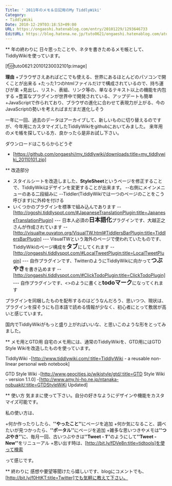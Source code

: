 ```yaml
---
Title: ' 2011年のメモ＆日記用のMy TiddlyWiki'
Category:
- TiddlyWiki
Date: 2010-12-29T03:18:53+09:00
URL: https://ongaeshi.hatenablog.com/entry/20101229/1293646733
EditURL: https://blog.hatena.ne.jp/tuto0621/ongaeshi.hatenablog.com/atom/entry/6435922169449192909
---
```


** 年の終わりに
日々思ったことや、ネタを書きためるメモ帳として、TiddlyWikiを使っています。

[f:id:tuto0621:20101230032101p:image]

<span style="font-weight:bold;">理由</span>
+ブラウザさえあればどこでも使える、世界にあるほとんどのパソコンで開くことが出来る
+たった1つのhtmlファイルだけで構成されているので、持ち運びが楽
+見出し、リスト、表組、リンク等の、単なるテキスト以上の機能を内包する
+豊富なプラグインが世界中で開発されている、アップデートも簡単
+JavaScriptで作られており、ブラウザの進化に合わせて表現力が上がる、今のJavaScriptの勢いを考えればまだまだ進化しそう

一年に一回、過去のデータはアーカイブして、新しいものに切り替えるのですが、今年用にカスタマイズしたTiddlyWikiをgithubにおいてみました。
来年用のメモ帳を探している方、良かったら是非お試し下さい。

ダウンロードはこちらからどうぞ
- [https://github.com/ongaeshi/my_tiddlywiki/downloads:title=my_tiddlywiki_20110101.zip]

** 改造部分
- スタイルシートを改造しました、<span style="font-weight:bold;">StyleSheet</span>というページを修正することで、TiddlyWikiはデザインを変更することが出来ます。
--右側にメインメニューのある二段組みに
--Tiddler(TiddlyWikiでは一つのページのことをこう呼びます)に外枠を付ける
- いくつかのプラグインを標準で組み込んであります
-- [http://ogoshi.tiddlyspot.com/#JapaneseTranslationPlugin:title=JapaneseTranslationPlugin]
--- 日本人必須の<span style="font-weight:bold;font-size:large;">日本語化</span>プラグインです、大越正之さんが作成されています
-- [http://visualtw.ouvaton.org/VisualTW.html#TiddlersBarPlugin:title=TiddlersBarPlugin]
--- VisualTWという海外のページで使われていたものです、TiddlyWikiのページ構成を<span style="font-weight:bold;font-size:large;">タブ</span>にしてくれます
-- [http://ongaeshi.tiddlyspot.com/#LocalTweetPlugin:title=LocalTweetPlugin]
--- 自作プラグインです、TwitterのようにTiddlyWikiに向かって<span style="font-weight:bold;font-size:large;">つぶやき</span>を書き込めます
-- [http://ongaeshi.tiddlyspot.com/#ClickTodoPlugin:title=ClickTodoPlugin]
--- 自作プラグインです、<<todo2>>のように書くと<span style="font-weight:bold;font-size:large;">todoマーク</span>になってくれます

プラグインを同梱したものを配布するのはどうなんだろう、思いつつ、現状は、プラグインを探そうにも日本語で読める情報が少なく、初心者にとって敷居が高いと感じています。

国内でTiddlyWikiがもっと盛り上がればいいな、と思いこのような形をとってみました。

** メモ用とGTD用
自宅のメモ用には、通常のTiddlyWikiを、GTD用にはGTD Style Wikiを改造したものを使っています。

TiddlyWiki
-[http://www.tiddlywiki.com/:title=TiddlyWiki - a reusable non-linear personal web notebook]

GTD Style Wiki
-[http://www.geocities.jp/wikistyle/gtd/:title=GTD Style Wiki - version 1.1.0]
-[http://www.amy.hi-ho.ne.jp/ntanaka-nobuakit/:title=GTDStyleWiKi Updated]

** 使い方
気ままに使って下さい。自分の好きなようにデザインや機能をカスタマイズ可能です。

私の使い方は、

+何か作ったりしたら、<span style="font-weight:bold;">''やったこと''</span>にページを追加
+何か気になること、調べたいが見つかったら、<span style="font-weight:bold;">''ポータル''</span>にページを追加
+雑多な思いつきやメモは<span style="font-weight:bold;">''つぶやき''</span>に、毎月一回、古いつぶやきは<span style="font-weight:bold;">''Tweet - 1''</span>のようにして<span style="font-weight:bold;">''Tweet - New''</span>をリニューアル
+思い出す時は、[http://bit.ly/fDVe8n:title=tidtools]を使って検索

って感じです。

** 終わりに
感想や要望等聞けたら嬉しいです、blogにコメントでも、[http://bit.ly/f0HtKT:title=Twitter]でも気軽に教えて下さい。
